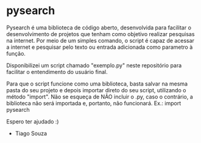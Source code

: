 # pysearch

Pysearch é uma biblioteca de código aberto, desenvolvida para facilitar o desenvolvimento de projetos que tenham como objetivo realizar pesquisas na internet.
Por meio de um simples comando, o script é capaz de acessar a internet e pesquisar pelo texto ou entrada adicionada como parametro à função.

Disponibilizei um script chamado "exemplo.py" neste repositório para facilitar o entendimento do usuário final.

Para que o script funcione como uma biblioteca, basta salvar na mesma pasta do seu projeto e depois importar direto do seu script, utilizando o método "import".
Não se esqueça de NÃO incluir o .py, caso o contrário, a biblioteca não será importada e, portanto, não funcionará.
Ex.: import pysearch

Espero ter ajudado :)

 - Tiago Souza
